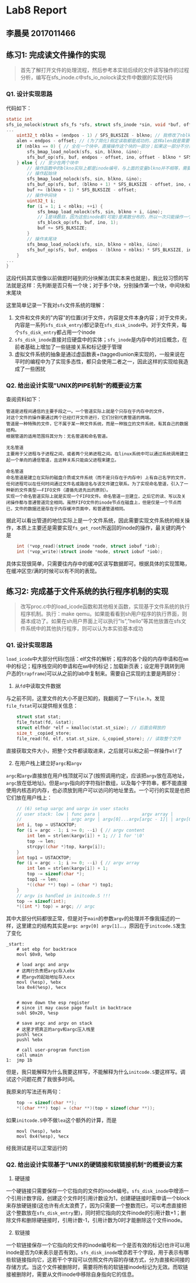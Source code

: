 # Lab8 Report
## 李晨昊 2017011466

## 练习1: 完成读文件操作的实现
> 首先了解打开文件的处理流程，然后参考本实验后续的文件读写操作的过程分析，编写在sfs_inode.c中sfs_io_nolock读文件中数据的实现代码

### Q1. 设计实现思路
代码如下：
```c
static int
sfs_io_nolock(struct sfs_fs *sfs, struct sfs_inode *sin, void *buf, off_t offset, size_t *alenp, bool write) {
...
    uint32_t nblks = (endpos - 1) / SFS_BLKSIZE - blkno; // 我修改了nblks的定义，比较方便我后面处理
    alen = endpos - offset; // (为了简化)假定读取都是成功的，这样alen就是需要读取的总长度
    if (nblks == 0) { // 全在一个块中，直接操作这个块的一部分；如果这一部分不分开处理，按照下面的逻辑会对这个块操作两次
        sfs_bmap_load_nolock(sfs, sin, blkno, &ino);
        sfs_buf_op(sfs, buf, endpos - offset, ino, offset - blkno * SFS_BLKSIZE);
    } else { // 至少在两个块中
        // 操作函数中的blkno实际上都是inode编号，与上面的变量blkno并不相等，需要sfs_bmap_load_nolock读出某个block到底是哪个inode
        // 操作起始块
        sfs_bmap_load_nolock(sfs, sin, blkno, &ino);
        sfs_buf_op(sfs, buf, (blkno + 1) * SFS_BLKSIZE - offset, ino, offset - blkno * SFS_BLKSIZE);
        buf += (blkno + 1) * SFS_BLKSIZE - offset;
        // 操作中间块
        uint32_t i;
        for (i = 1; i < nblks; ++i) {
            sfs_bmap_load_nolock(sfs, sin, blkno + i, &ino);
            // 1是块数目，因为这些inode都(可能)是离散分布的，所以一次只能操作一个块
            sfs_block_op(sfs, buf, ino, 1);
            buf += SFS_BLKSIZE;
        }
        // 操作末尾块
        sfs_bmap_load_nolock(sfs, sin, blkno + nblks, &ino);
        sfs_buf_op(sfs, buf, endpos - (blkno + nblks) * SFS_BLKSIZE, ino, 0);
    }
...
}
```
这段代码其实很像以前做题时碰到的分块解法(其实本来也就是)，我比较习惯的写法就是这样：先判断是否只有一个块；对于多个块，分别操作第一个块，中间块和末尾块

这里简单记录一下我对`sfs`文件系统的理解：
1. 文件和文件夹的"内容"的位置(对于文件，内容是文件本身内容；对于文件夹，内容是一系列`sfs_disk_entry`)都记录在`sfs_disk_inode`中。对于文件夹，每个`sfs_disk_entry`都占用一个inode
2. `sfs_disk_inode`直接对应硬盘中的实体；`sfs_inode`是内存中的对应概念，在前者基础上增加了一些链接关系和标记便于管理
3. 虚拟文件系统的抽象是通过虚函数表+(tagged)union来实现的，一般来说在平时的编程中为了实现多态性，都只会使用二者之一，因此这样的实现给我造成了一些困扰

### Q2. 给出设计实现”UNIX的PIPE机制“的概要设方案
查阅资料如下：
```
管道是进程间通信的主要手段之一。一个管道实际上就是个只存在于内存中的文件，
对这个文件的操作要通过两个已经打开文件进行，它们分别代表管道的两端。
管道是一种特殊的文件，它不属于某一种文件系统，而是一种独立的文件系统，有其自己的数据结构。
根据管道的适用范围将其分为：无名管道和命名管道。

无名管道
主要用于父进程与子进程之间，或者两个兄弟进程之间。在linux系统中可以通过系统调用建立起一个单向的通信管道，且这种关系只能由父进程来建立。

命名管道
命名管道是建立在实际的磁盘介质或文件系统（而不是只存在于内存中）上有自己名字的文件，任何进程可以在任何时间通过文件名或路径名与该文件建立联系。为了实现命名管道，引入了一种新的文件类型——FIFO文件（遵循先进先出的原则）。
实现一个命名管道实际上就是实现一个FIFO文件。命名管道一旦建立，之后它的读、写以及关闭操作都与普通管道完全相同。虽然FIFO文件的inode节点在磁盘上，但是仅是一个节点而已，文件的数据还是存在于内存缓冲页面中，和普通管道相同。
```

据此可以看出管道的地位实际上是一个文件系统，因此需要实现文件系统的相关操作，本质上主要还是需要实现`fs_get_root`所返回的inode的操作，最关键的两个是
```c
    int (*vop_read)(struct inode *node, struct iobuf *iob);
    int (*vop_write)(struct inode *node, struct iobuf *iob);
```
具体实现很简单，只需要往内存中的缓冲区读写数据即可。根据具体的实现策略，在缓冲区空/满的时候可以有不同的表现。

## 练习2: 完成基于文件系统的执行程序机制的实现
> 改写proc.c中的load_icode函数和其他相关函数，实现基于文件系统的执行程序机制。执行：make qemu。如果能看看到sh用户程序的执行界面，则基本成功了。如果在sh用户界面上可以执行”ls”,”hello”等其他放置在sfs文件系统中的其他执行程序，则可以认为本实验基本成功

### Q1. 设计实现思路
`load_icode`中大部分代码(包括：elf文件的解析；程序的各个段的内存申请和在`mm`中的标记；程序栈空间的申请和在`mm`中的标记；加载新页表；设定用于跳转到用户态的`trapframe`)可以从之前的lab中复制来。需要自己实现的主要是两部分：
1. 从`fd`中读取文件数据

与之前不同，这里文件的大小不是已知的，我翻阅了一下`file.h`，发现`file_fstat`可以提供相关信息：
```c
    struct stat stat;
    file_fstat(fd, &stat);
    struct elfhdr *elf = kmalloc(stat.st_size); // 后面会释放的
    size_t _copied_store;
    file_read(fd, elf, stat.st_size, &_copied_store); // 读取整个文件
```
直接获取文件大小，把整个文件都读取进来，之后就可以和之前一样操作`elf`了

2. 在用户栈上建立好`argc`和`argv`

`argc`和`argv`直接放在用户栈顶就可以了(按照调用约定，应该把`argv`放在高地址，`argc`放在低地址)。但是`argv`指向的字符指针数组，以及每个字符串，都不能直接使用内核态的内存，也必须放到用户可以访问的地址里去。一个可行的实现是也把它们放在用户栈上：
```c
    // (6) setup uargc and uargv in user stacks
    // user stack: low | func para |                argv array |              argv content | highest 
    //                 | argc argv | argv[0]...argv[argc - 1]| | argv[0]...argv[argc - 1]| |
    int i, top = USTACKTOP;
    for (i = argc - 1; i >= 0; --i) { // argv content
        int len = strlen(kargv[i]) + 1; // 1 for '\0'
        top -= len;
        strcpy((char *)top, kargv[i]);
    }
    int top1 = USTACKTOP;
    for (i = argc - 1; i >= 0; --i) { // argv array
        int len = strlen(kargv[i]) + 1;
        top -= sizeof(char *);
        top1 -= len;
        *((char **) top) = (char *) top1;
    }
    // argv is handled in initcode.S !!!
    top -= sizeof(int);
    *((int *) top) = argc; // argc
```
其中大部分代码都很正常，但是对于`main`的参数`argv`的处理并不像我描述的一样，这里建立的结构其实是`argc argv[0] argv[1]`...，原因在于`initcode.S`发生了变化
```x86asm
_start:
    # set ebp for backtrace
    movl $0x0, %ebp

    # load argc and argv
    # 这两行负责把argc存入ebx
    # 把argv的起始地址存入ecx
    movl (%esp), %ebx
    lea 0x4(%esp), %ecx


    # move down the esp register
    # since it may cause page fault in backtrace
    subl $0x20, %esp

    # save argc and argv on stack
    # 这里才把真正的argv和argc压入栈里
    pushl %ecx
    pushl %ebx

    # call user-program function
    call umain
1:  jmp 1b
```
但是，我只能解释为什么我要这样写，不能解释为什么`initcode.S`要这样写。调试这个问题花费了我很多时间。

我原来的写法还有两句：
```c
    top -= sizeof(char **);
    *((char ***) top) = (char **)(top + sizeof(char **));
```
如果`initcode.S`中不做`lea`这个额外的计算，而是
```x86asm
    movl (%esp), %ebx
    movl 0x4(%esp), %ecx
```
经我测试是可以正常运行的

### Q2. 给出设计实现基于”UNIX的硬链接和软链接机制“的概要设方案
1. 硬链接

一个硬链接只需要保存一个它指向的文件的inode编号。`sfs_disk_inode`中增添一个引用计数字段，创建这个文件时引用计数设为1，创建硬链接时需申请一个block来存放硬链接(这也许有点太浪费了，因为只需要一个整数而已，可以考虑直接把这个整数放在`sfs_disk_entry`里)，同时把它指向的文件inode的引用计数+1；删除文件和删除硬链接时，引用计数-1，引用计数为0时才能删除这个文件inode。

2. 软链接

一个软链接保存一个它指向的文件的inode编号和一个是否有效的标记(也许可以用inode是否为0来表示是否有效)。`sfs_disk_inode`增添若干个字段，用于表示有哪些软链接指向它，这若干个字段可以仿照文件内容的存储方式，分为直接和间接的存储方式。当这个文件被删除时，需要将所有的软链接inode标记为无效。而软链接被删除时，需要从文件inode中移除自身指向它的信息。
